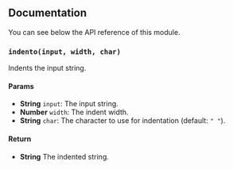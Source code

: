 ## Documentation

You can see below the API reference of this module.

### `indento(input, width, char)`
Indents the input string.

#### Params

- **String** `input`: The input string.
- **Number** `width`: The indent width.
- **String** `char`: The character to use for indentation (default: `" "`).

#### Return
- **String** The indented string.

